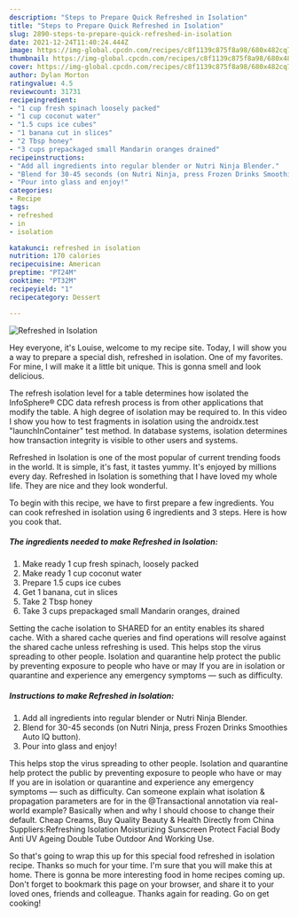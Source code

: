 ```yaml
---
description: "Steps to Prepare Quick Refreshed in Isolation"
title: "Steps to Prepare Quick Refreshed in Isolation"
slug: 2890-steps-to-prepare-quick-refreshed-in-isolation
date: 2021-12-24T11:40:24.444Z
image: https://img-global.cpcdn.com/recipes/c8f1139c875f8a98/680x482cq70/refreshed-in-isolation-recipe-main-photo.jpg
thumbnail: https://img-global.cpcdn.com/recipes/c8f1139c875f8a98/680x482cq70/refreshed-in-isolation-recipe-main-photo.jpg
cover: https://img-global.cpcdn.com/recipes/c8f1139c875f8a98/680x482cq70/refreshed-in-isolation-recipe-main-photo.jpg
author: Dylan Morton
ratingvalue: 4.5
reviewcount: 31731
recipeingredient:
- "1 cup fresh spinach loosely packed"
- "1 cup coconut water"
- "1.5 cups ice cubes"
- "1 banana cut in slices"
- "2 Tbsp honey"
- "3 cups prepackaged small Mandarin oranges drained"
recipeinstructions:
- "Add all ingredients into regular blender or Nutri Ninja Blender."
- "Blend for 30-45 seconds (on Nutri Ninja, press Frozen Drinks Smoothies Auto IQ button)."
- "Pour into glass and enjoy!"
categories:
- Recipe
tags:
- refreshed
- in
- isolation

katakunci: refreshed in isolation 
nutrition: 170 calories
recipecuisine: American
preptime: "PT24M"
cooktime: "PT32M"
recipeyield: "1"
recipecategory: Dessert

---
```



![Refreshed in Isolation](https://img-global.cpcdn.com/recipes/c8f1139c875f8a98/680x482cq70/refreshed-in-isolation-recipe-main-photo.jpg)

Hey everyone, it's Louise, welcome to my recipe site. Today, I will show you a way to prepare a special dish, refreshed in isolation. One of my favorites. For mine, I will make it a little bit unique. This is gonna smell and look delicious.

The refresh isolation level for a table determines how isolated the InfoSphere® CDC data refresh process is from other applications that modify the table. A high degree of isolation may be required to. In this video I show you how to test fragments in isolation using the androidx.test &#34;launchInContainer&#34; test method. In database systems, isolation determines how transaction integrity is visible to other users and systems.

Refreshed in Isolation is one of the most popular of current trending foods in the world. It is simple, it's fast, it tastes yummy. It's enjoyed by millions every day. Refreshed in Isolation is something that I have loved my whole life. They are nice and they look wonderful.


To begin with this recipe, we have to first prepare a few ingredients. You can cook refreshed in isolation using 6 ingredients and 3 steps. Here is how you cook that.

<!--inarticleads1-->

##### The ingredients needed to make Refreshed in Isolation:

1. Make ready 1 cup fresh spinach, loosely packed
1. Make ready 1 cup coconut water
1. Prepare 1.5 cups ice cubes
1. Get 1 banana, cut in slices
1. Take 2 Tbsp honey
1. Take 3 cups prepackaged small Mandarin oranges, drained


Setting the cache isolation to SHARED for an entity enables its shared cache. With a shared cache queries and find operations will resolve against the shared cache unless refreshing is used. This helps stop the virus spreading to other people. Isolation and quarantine help protect the public by preventing exposure to people who have or may If you are in isolation or quarantine and experience any emergency symptoms — such as difficulty. 

<!--inarticleads2-->

##### Instructions to make Refreshed in Isolation:

1. Add all ingredients into regular blender or Nutri Ninja Blender.
1. Blend for 30-45 seconds (on Nutri Ninja, press Frozen Drinks Smoothies Auto IQ button).
1. Pour into glass and enjoy!


This helps stop the virus spreading to other people. Isolation and quarantine help protect the public by preventing exposure to people who have or may If you are in isolation or quarantine and experience any emergency symptoms — such as difficulty. Can someone explain what isolation &amp; propagation parameters are for in the @Transactional annotation via real-world example? Basically when and why I should choose to change their default. Cheap Creams, Buy Quality Beauty &amp; Health Directly from China Suppliers:Refreshing Isolation Moisturizing Sunscreen Protect Facial Body Anti UV Ageing Double Tube Outdoor And Working Use. 

So that's going to wrap this up for this special food refreshed in isolation recipe. Thanks so much for your time. I'm sure that you will make this at home. There is gonna be more interesting food in home recipes coming up. Don't forget to bookmark this page on your browser, and share it to your loved ones, friends and colleague. Thanks again for reading. Go on get cooking!
